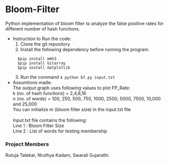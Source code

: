 # Bloom-Filter
Python implementation of bloom filter to analyze the false positive rates for different number of hash functions.

- Instruction to Run the code:  
  1. Clone the git repository  
  2. Install the following dependency before running the program.  
   ``` 
     $pip install mmh3  
     $pip install bitarray  
     $pip install matplotlib
    ```
  3. Run the command ```$ python bf.py input.txt```
- Assumtions made:    
  The output graph uses following values to plot FP_Rate:   
  k (no. of hash functions) = 2,4,8,16  
  n (no. of words) =  100, 250, 500, 750, 1000, 2500, 5000, 7500, 10,000 and 25,000  
  You can initialize m (bloom filter size) in the input.txt file    <br/><br/>
  Input.txt file contains the following:  
  Line 1 : Bloom Filter Size  
  Line 2 : List of words for testing membership  

<h3>Project Members </h3>    
  Rutuja Talekar, Nruthya Kadam, Swarali Gujarathi.
